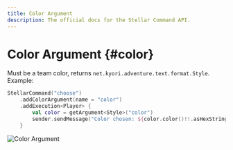```yaml
---
title: Color Argument
description: The official docs for the Stellar Command API.
---
```


# Color Argument {#color}

Must be a team color, returns `net.kyori.adventure.text.format.Style`. Example:

```Kotlin
StellarCommand("choose")
    .addColorArgument(name = "color")
    .addExecution<Player> {
        val color = getArgument<Style>("color")
        sender.sendMessage("Color chosen: ${color.color()!!.asHexString()}")
    }
```

![Color Argument](./color.gif)